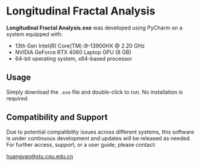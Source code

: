 # Longitudinal Fractal Analysis

**Longitudinal Fractal Analysis.exe** was developed using PyCharm on a system equipped with:

- 13th Gen Intel(R) Core(TM) i9-13900HX @ 2.20 GHz  
- NVIDIA GeForce RTX 4060 Laptop GPU (8 GB)  
- 64-bit operating system, x64-based processor

## Usage

Simply download the `.exe` file and double-click to run. No installation is required.

## Compatibility and Support

Due to potential compatibility issues across different systems, this software is under continuous development and updates will be released as needed.  
For further access, support, or a user guide, please contact:

huangyao@stu.cqu.edu.cn

